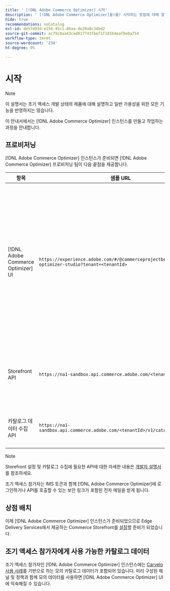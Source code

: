```yaml
---
title: ' [!DNL Adobe Commerce Optimizer] 시작'
description: ' [!DNL Adobe Commerce Optimizer]을(를) 시작하는 방법에 대해 알아봅니다.'
hide: true
recommendations: noCatalog
exl-id: de57d93d-e156-45c1-86aa-de29a8c34bd2
source-git-commit: ac79c8aa43ced017743fbef1f181b4eaf8e0a754
workflow-type: tm+mt
source-wordcount: '234'
ht-degree: 0%

---
```


# 시작

>[!NOTE]
>
>이 설명서는 초기 액세스 개발 상태의 제품에 대해 설명하고 일반 가용성을 위한 모든 기능을 반영하지는 않습니다.

이 안내서에서는 [!DNL Adobe Commerce Optimizer] 인스턴스를 만들고 작업하는 과정을 안내합니다.

<!--Click the tabs below to see high-level workflow overviews for the following user types:

- Administrators
- Merchants
- Developers

>[!BEGINTABS]

>[!TAB Administrator and merchant workflow]

This diagram provides a high-level overview of how administrators and merchants access and manage [!DNL Adobe Commerce Optimizer] instances. See the [Adobe Admin Console Guide](https://helpx.adobe.com/kr/enterprise/admin-guide.html) for more information about administrator workflows.

NEED DIAGRAM

>[!TAB Developer workflow]

This diagram provides a high-level overview of how developers create integrations for [!DNL Adobe Commerce Optimizer] using App Builder. See the [API documentation](https://developer.adobe.com/commerce/services/cloud/) for more information.

NEED DIAGRAM

>[!ENDTABS]
-->

## 프로비저닝

[!DNL Adobe Commerce Optimizer] 인스턴스가 준비되면 [!DNL Adobe Commerce Optimizer] 프로비저닝 팀이 다음 끝점을 제공합니다.

| 항목 | 샘플 URL | 목적 |
|---|---|---|
| [!DNL Adobe Commerce Optimizer] UI | `https://experience.adobe.com/#/@commerceprojectbeacon/commerce-optimizer-studio?tenant=<tenantId>` | <br>1에서 카탈로그를 관리하기 위해 Commerce Optimizer UI에 액세스하십시오. 머천다이징 규칙(제품 검색, 제품 권장 사항).<br>2. 카탈로그 관리(채널 및 정책 생성).<br>3. 데이터 인사이트(카탈로그 데이터 수집 상태 보기). |
| Storefront API | `https://na1-sandbox.api.commerce.adobe.com/<tenantId>/graphql` | Edge Delivery Services에서 제공하는 Commerce 상점 설정에 필요한 API에 액세스합니다. |
| 카탈로그 데이터 수집 API | `https://na1-sandbox.api.commerce.adobe.com/<tenantId>/v1/catalog/<entity>` | 카탈로그 데이터를 수집하는 데 필요한 API에 액세스합니다. |

>[!NOTE]
>
>Storefront 설정 및 카탈로그 수집에 필요한 API에 대한 자세한 내용은 [개발자 설명서](https://developer-stage.adobe.com/commerce/services/composable-catalog/)를 참조하세요.

조기 액세스 참가자는 IMS 토큰과 함께 [!DNL Adobe Commerce Optimizer]에 로그인하거나 API를 호출할 수 있는 보안 링크가 포함된 전자 메일을 받게 됩니다.

## 상점 배치

이제 [!DNL Adobe Commerce Optimizer] 인스턴스가 준비되었으므로 Edge Delivery Services에서 제공하는 Commerce Storefront를 [설정](./storefront.md)할 준비가 되었습니다.

## 조기 액세스 참가자에게 사용 가능한 카탈로그 데이터

조기 액세스 참가자인 [!DNL Adobe Commerce Optimizer] 인스턴스에는 [Carvelo 사용 사례](./use-case/admin-use-case.md)를 기반으로 하는 모의 카탈로그 데이터가 포함되어 있습니다. 미리 구성된 채널 및 정책과 함께 모의 데이터를 사용하면 [!DNL Adobe Commerce Optimizer] UI에 익숙해질 수 있습니다.

<!--Ingest catalog data

By default, [!DNL Adobe Commerce Optimizer] instances do not include any product data.

See the [Ingestion API](https://developer-stage.adobe.com/commerce/services/composable-catalog/data-ingestion/using-the-api/) documentation to learn how you can import your catalog data into [!DNL Adobe Commerce Optimizer].

The catalog data that you ingest is visible in the [data insights](./insights-overview.md) page. Additionally, you can use the [Catalog](./catalog-overview.md) page to define the channels and policies.-->
